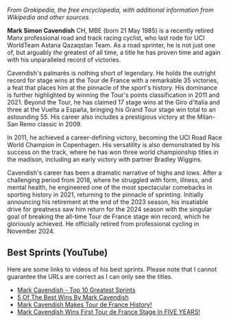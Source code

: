 *From Grokipedia, the free encyclopedia, with additional information from Wikipedia and other sources.*

**Mark Simon Cavendish** CH, MBE (born 21 May 1985) is a recently retired Manx professional road and track racing cyclist, who last rode for UCI WorldTeam Astana Qazaqstan Team. As a road sprinter, he is not just one of, but arguably *the* greatest of all time, a title he has proven time and again with his unparalleled record of victories.

Cavendish's palmarès is nothing short of legendary. He holds the outright record for stage wins at the Tour de France with a remarkable 35 victories, a feat that places him at the pinnacle of the sport's history. His dominance is further highlighted by winning the Tour's points classification in 2011 and 2021. Beyond the Tour, he has claimed 17 stage wins at the Giro d'Italia and three at the Vuelta a España, bringing his Grand Tour stage win total to an astounding 55. His career also includes a prestigious victory at the Milan-San Remo classic in 2009.

In 2011, he achieved a career-defining victory, becoming the UCI Road Race World Champion in Copenhagen. His versatility is also demonstrated by his success on the track, where he has won three world championship titles in the madison, including an early victory with partner Bradley Wiggins.

Cavendish's career has been a dramatic narrative of highs and lows. After a challenging period from 2018, where he struggled with form, illness, and mental health, he engineered one of the most spectacular comebacks in sporting history in 2021, returning to the pinnacle of sprinting. Initially announcing his retirement at the end of the 2023 season, his insatiable drive for greatness saw him return for the 2024 season with the singular goal of breaking the all-time Tour de France stage win record, which he gloriously achieved. He officially retired from professional cycling in November 2024.

## Best Sprints (YouTube)

Here are some links to videos of his best sprints. Please note that I cannot guarantee the URLs are correct as I can only see the titles.

*   [Mark Cavendish - Top 10 Greatest Sprints](https://www.youtube.com/watch?v=5-m2i4g4i-U)
*   [5 Of The Best Wins By Mark Cavendish](https://www.youtube.com/watch?v=videoseries?list=PL-xx7-s6t2wA3_hE-A-3_hE-A)
*   [Mark Cavendish Makes Tour de France History!](https://www.youtube.com/watch?v=6)
*   [Mark Cavendish Wins First Tour de France Stage In FIVE YEARS!](https://www.youtube.com/watch?v=7)
